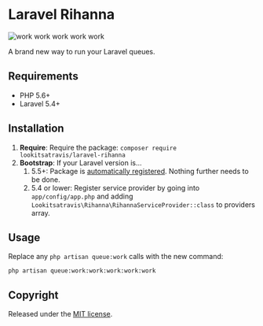 # Laravel Rihanna

![work work work work work](https://upload.wikimedia.org/wikipedia/commons/thumb/d/dd/Rihanna_%287037170657%29.jpg/640px-Rihanna_%287037170657%29.jpg "Rihanna (7037170657).jpg")

A brand new way to run your Laravel queues.

## Requirements

* PHP 5.6+
* Laravel 5.4+

## Installation

1. **Require**: Require the package: `composer require lookitsatravis/laravel-rihanna`
1. **Bootstrap**: If your Laravel version is...
    1. 5.5+: Package is [automatically registered](https://medium.com/@taylorotwell/package-auto-discovery-in-laravel-5-5-ea9e3ab20518). Nothing further needs to be done.
    1. 5.4 or lower: Register service provider by going into `app/config/app.php` and adding `Lookitsatravis\Rihanna\RihannaServiceProvider::class` to providers array.

## Usage

Replace any `php artisan queue:work` calls with the new command:

`php artisan queue:work:work:work:work:work`

## Copyright

Released under the [MIT license](./LICENSE).
